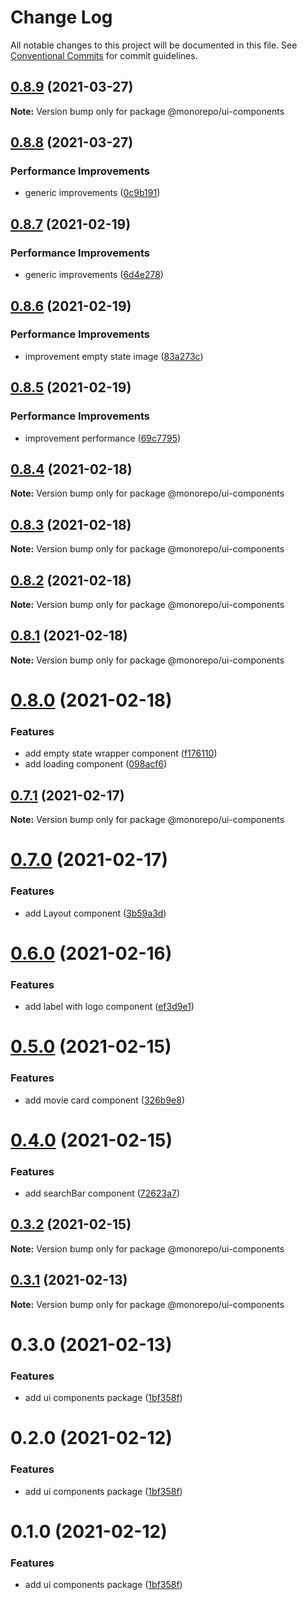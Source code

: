 # Change Log

All notable changes to this project will be documented in this file.
See [Conventional Commits](https://conventionalcommits.org) for commit guidelines.

## [0.8.9](https://github.com/emunhoz/find-movies/compare/@monorepo/ui-components@0.8.8...@monorepo/ui-components@0.8.9) (2021-03-27)

**Note:** Version bump only for package @monorepo/ui-components





## [0.8.8](https://github.com/emunhoz/find-movies/compare/@monorepo/ui-components@0.8.7...@monorepo/ui-components@0.8.8) (2021-03-27)


### Performance Improvements

* generic improvements ([0c9b191](https://github.com/emunhoz/find-movies/commit/0c9b19171a7ee21d2e6ce6cbbc5597626d7518e7))





## [0.8.7](https://github.com/emunhoz/find-movies/compare/@monorepo/ui-components@0.8.6...@monorepo/ui-components@0.8.7) (2021-02-19)


### Performance Improvements

* generic improvements ([6d4e278](https://github.com/emunhoz/find-movies/commit/6d4e2788e7b605fd97bf6afe6be10fdc028b3384))





## [0.8.6](https://github.com/emunhoz/find-movies/compare/@monorepo/ui-components@0.8.5...@monorepo/ui-components@0.8.6) (2021-02-19)


### Performance Improvements

* improvement empty state image ([83a273c](https://github.com/emunhoz/find-movies/commit/83a273ca61c5c3b87e7b56aa8464817974105b27))





## [0.8.5](https://github.com/emunhoz/find-movies/compare/@monorepo/ui-components@0.8.4...@monorepo/ui-components@0.8.5) (2021-02-19)


### Performance Improvements

* improvement performance ([69c7795](https://github.com/emunhoz/find-movies/commit/69c77959b3ae18bd79b71f54c075e538f5d8ec5f))





## [0.8.4](https://github.com/emunhoz/find-movies/compare/@monorepo/ui-components@0.8.3...@monorepo/ui-components@0.8.4) (2021-02-18)

**Note:** Version bump only for package @monorepo/ui-components





## [0.8.3](https://github.com/emunhoz/find-movies/compare/@monorepo/ui-components@0.8.2...@monorepo/ui-components@0.8.3) (2021-02-18)

**Note:** Version bump only for package @monorepo/ui-components





## [0.8.2](https://github.com/emunhoz/find-movies/compare/@monorepo/ui-components@0.8.0...@monorepo/ui-components@0.8.2) (2021-02-18)

**Note:** Version bump only for package @monorepo/ui-components





## [0.8.1](https://github.com/emunhoz/find-movies/compare/@monorepo/ui-components@0.8.0...@monorepo/ui-components@0.8.1) (2021-02-18)

**Note:** Version bump only for package @monorepo/ui-components





# [0.8.0](https://github.com/emunhoz/find-movies/compare/@monorepo/ui-components@0.7.1...@monorepo/ui-components@0.8.0) (2021-02-18)


### Features

* add empty state wrapper component ([f176110](https://github.com/emunhoz/find-movies/commit/f176110695751b6c1bd5cfa5383dfce0292eaa4f))
* add loading component ([098acf6](https://github.com/emunhoz/find-movies/commit/098acf6fbc4495aa04a2a1877af0b84f0abc26f7))





## [0.7.1](https://github.com/emunhoz/find-movies/compare/@monorepo/ui-components@0.7.0...@monorepo/ui-components@0.7.1) (2021-02-17)

**Note:** Version bump only for package @monorepo/ui-components





# [0.7.0](https://github.com/emunhoz/find-movies/compare/@monorepo/ui-components@0.6.0...@monorepo/ui-components@0.7.0) (2021-02-17)


### Features

* add Layout component ([3b59a3d](https://github.com/emunhoz/find-movies/commit/3b59a3d9345cb7d8aa6801bfaa97a8b3b162b435))





# [0.6.0](https://github.com/emunhoz/find-movies/compare/@monorepo/ui-components@0.5.0...@monorepo/ui-components@0.6.0) (2021-02-16)


### Features

* add label with logo component ([ef3d9e1](https://github.com/emunhoz/find-movies/commit/ef3d9e1225a198fcfe7bbeb88b963afc8804dd46))





# [0.5.0](https://github.com/emunhoz/find-movies/compare/@monorepo/ui-components@0.4.0...@monorepo/ui-components@0.5.0) (2021-02-15)


### Features

* add movie card component ([326b9e8](https://github.com/emunhoz/find-movies/commit/326b9e85b8e8d5243c0268ed1898821710aea5f7))





# [0.4.0](https://github.com/emunhoz/find-movies/compare/@monorepo/ui-components@0.3.2...@monorepo/ui-components@0.4.0) (2021-02-15)


### Features

* add searchBar component ([72623a7](https://github.com/emunhoz/find-movies/commit/72623a78ad0a0f5ccc2fc9cde4aa53c9482336d5))





## [0.3.2](https://github.com/emunhoz/find-movies/compare/@monorepo/ui-components@0.3.1...@monorepo/ui-components@0.3.2) (2021-02-15)

**Note:** Version bump only for package @monorepo/ui-components





## [0.3.1](https://github.com/emunhoz/find-movies/compare/@monorepo/ui-components@0.3.0...@monorepo/ui-components@0.3.1) (2021-02-13)

**Note:** Version bump only for package @monorepo/ui-components





# 0.3.0 (2021-02-13)


### Features

* add ui components package ([1bf358f](https://github.com/emunhoz/find-movies/commit/1bf358fb0891a84d79ea2d8382a2cfb1a008e34e))





# 0.2.0 (2021-02-12)


### Features

* add ui components package ([1bf358f](https://github.com/emunhoz/monorepo-boilerplate/commit/1bf358fb0891a84d79ea2d8382a2cfb1a008e34e))





# 0.1.0 (2021-02-12)


### Features

* add ui components package ([1bf358f](https://github.com/emunhoz/monorepo-boilerplate/commit/1bf358fb0891a84d79ea2d8382a2cfb1a008e34e))
